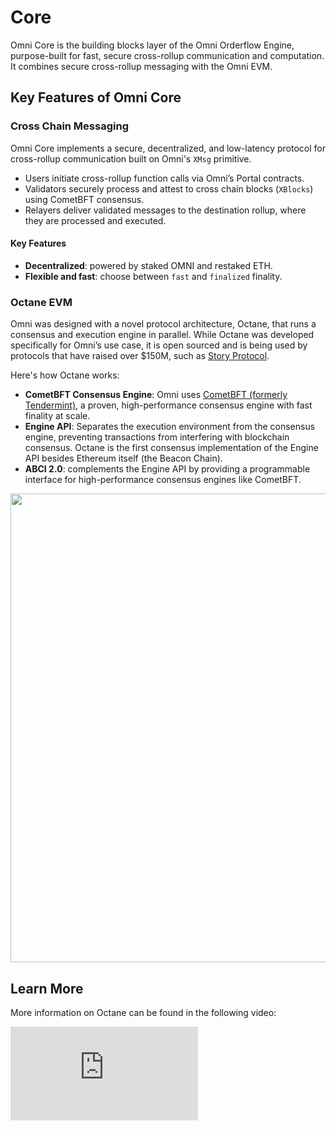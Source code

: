 # Core

Omni Core is the building blocks layer of the Omni Orderflow Engine, purpose-built for fast, secure cross-rollup communication and computation. It combines secure cross-rollup messaging with the Omni EVM.

## Key Features of Omni Core

### Cross Chain Messaging

Omni Core implements a secure, decentralized, and low-latency protocol for cross-rollup communication built on Omni's `XMsg` primitive.

- Users initiate cross-rollup function calls via Omni’s Portal contracts.
- Validators securely process and attest to cross chain blocks (`XBlocks`) using CometBFT consensus.
- Relayers deliver validated messages to the destination rollup, where they are processed and executed.

#### Key Features

- **Decentralized**: powered by staked OMNI and restaked ETH.
- **Flexible and fast**: choose between `fast` and `finalized` finality.

### Octane EVM

Omni was designed with a novel protocol architecture, Octane, that runs a consensus and execution engine in parallel. While Octane was developed specifically for Omni’s use case, it is open sourced and is being used by protocols that have raised over $150M, such as [Story Protocol](https://www.story.foundation/).

Here's how Octane works:

- **CometBFT Consensus Engine**: Omni uses [CometBFT (formerly Tendermint)](https://docs.cometbft.com/v0.38/), a proven, high-performance consensus engine with fast finality at scale.
- **Engine API**: Separates the execution environment from the consensus engine, preventing transactions from interfering with blockchain consensus. Octane is the first consensus implementation of the Engine API besides Ethereum itself (the Beacon Chain).
- **ABCI 2.0**: complements the Engine API by providing a programmable interface for high-performance consensus engines like CometBFT.

<img src="/img/octane_architecture.jpg" width="750px"/>

## Learn More

More information on Octane can be found in the following video:

<div style={{ position: 'relative', paddingBottom: '56.25%', height: 0, overflow: 'hidden', maxWidth: '100%', }}>
  <iframe
    src="https://www.youtube.com/embed/hrGgvypAMvA"
    style={{ position: 'absolute', top: 0, left: 0, width: '80%', height: '80%' }}
    frameBorder="0"
    allow="accelerometer; autoplay; clipboard-write; encrypted-media; gyroscope; picture-in-picture"
    allowFullScreen
  ></iframe>
</div>
